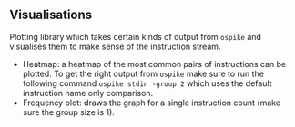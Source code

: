 Visualisations 
--------------

Plotting library which takes certain kinds of output from `ospike` and visualises them to make sense of the instruction stream. 

- Heatmap: a heatmap of the most common pairs of instructions can be plotted. To get the right output from `ospike` make sure to run the following command `ospike stdin -group 2` which uses the default instruction name only comparison. 
- Frequency plot: draws the graph for a single instruction count (make sure the group size is 1).